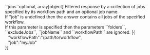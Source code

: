 <tr><td>``jobs``</td><td>optional, array[object]</td>
<td>Filtered response by a collection of jobs specified by its workflow path and an optional job name.<br/>
If "job" is undefined then the answer contains all jobs of the specified workflow.<br/>
If this parameter is specified then the parameters ``folders``, ``excludeJobs``, ``jobName`` and ``workflowPath`` are ignored.</td>
<td> [{
  <div style="padding-left:10px;">"workflowPath":"/path/to/workflow",</div>
  <div style="padding-left:10px;">"job":"myJob"</div>
  }]</td>
<td></td>
</tr>

